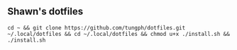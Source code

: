 ## Shawn's dotfiles
```shell script
cd ~ && git clone https://github.com/tungph/dotfiles.git ~/.local/dotfiles && cd ~/.local/dotfiles && chmod u+x ./install.sh && ./install.sh
```
